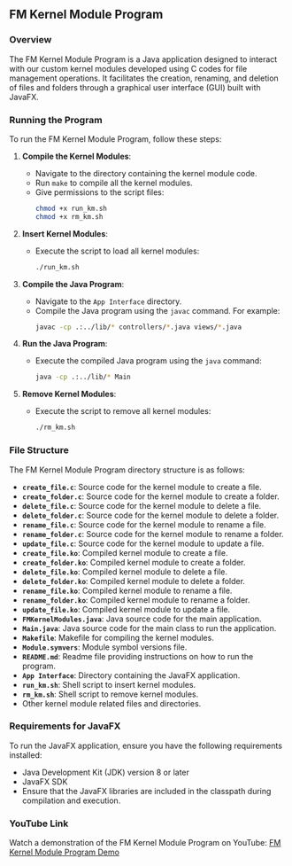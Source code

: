 ## FM Kernel Module Program

### Overview

The FM Kernel Module Program is a Java application designed to interact with our custom kernel modules developed using C codes for file management operations. It facilitates the creation, renaming, and deletion of files and folders through a graphical user interface (GUI) built with JavaFX.

### Running the Program

To run the FM Kernel Module Program, follow these steps:

1. **Compile the Kernel Modules**:
    - Navigate to the directory containing the kernel module code.
    - Run `make` to compile all the kernel modules.
    - Give permissions to the script files:
        ```bash
        chmod +x run_km.sh
        chmod +x rm_km.sh
        ```

2. **Insert Kernel Modules**:
    - Execute the script to load all kernel modules:
        ```bash
        ./run_km.sh
        ```

3. **Compile the Java Program**:
    - Navigate to the `App Interface` directory.
    - Compile the Java program using the `javac` command. For example:
        ```bash
        javac -cp .:../lib/* controllers/*.java views/*.java
        ```

4. **Run the Java Program**:
    - Execute the compiled Java program using the `java` command:
        ```bash
        java -cp .:../lib/* Main
        ```

5. **Remove Kernel Modules**:
    - Execute the script to remove all kernel modules:
        ```bash
        ./rm_km.sh
        ```

### File Structure

The FM Kernel Module Program directory structure is as follows:

- **`create_file.c`**: Source code for the kernel module to create a file.
- **`create_folder.c`**: Source code for the kernel module to create a folder.
- **`delete_file.c`**: Source code for the kernel module to delete a file.
- **`delete_folder.c`**: Source code for the kernel module to delete a folder.
- **`rename_file.c`**: Source code for the kernel module to rename a file.
- **`rename_folder.c`**: Source code for the kernel module to rename a folder.
- **`update_file.c`**: Source code for the kernel module to update a file.
- **`create_file.ko`**: Compiled kernel module to create a file.
- **`create_folder.ko`**: Compiled kernel module to create a folder.
- **`delete_file.ko`**: Compiled kernel module to delete a file.
- **`delete_folder.ko`**: Compiled kernel module to delete a folder.
- **`rename_file.ko`**: Compiled kernel module to rename a file.
- **`rename_folder.ko`**: Compiled kernel module to rename a folder.
- **`update_file.ko`**: Compiled kernel module to update a file.
- **`FMKernelModules.java`**: Java source code for the main application.
- **`Main.java`**: Java source code for the main class to run the application.
- **`Makefile`**: Makefile for compiling the kernel modules.
- **`Module.symvers`**: Module symbol versions file.
- **`README.md`**: Readme file providing instructions on how to run the program.
- **`App Interface`**: Directory containing the JavaFX application.
- **`run_km.sh`**: Shell script to insert kernel modules.
- **`rm_km.sh`**: Shell script to remove kernel modules.
- Other kernel module related files and directories.

### Requirements for JavaFX

To run the JavaFX application, ensure you have the following requirements installed:

- Java Development Kit (JDK) version 8 or later
- JavaFX SDK
- Ensure that the JavaFX libraries are included in the classpath during compilation and execution.

### YouTube Link

Watch a demonstration of the FM Kernel Module Program on YouTube:
[FM Kernel Module Program Demo](https://www.youtube.com/watch?v=your_youtube_video_id)
